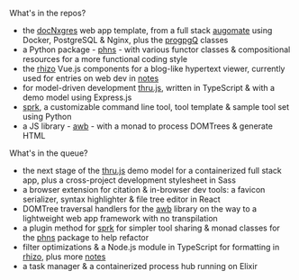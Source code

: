 What's in the repos?

- the [docNxgres](https://github.com/barcek/docNxgres) web app template, from a full stack [augomate](https://barcek.github.io/augomate) using Docker, PostgreSQL & Nginx, plus the [progpgQ](https://github.com/barcek/progpgQ) classes
- a Python package - [phns](https://github.com/barcek/phns) - with various functor classes & compositional resources for a more functional coding style
- the [rhizo](https://github.com/barcek/rhizo) Vue.js components for a blog-like hypertext viewer, currently used for entries on web dev in [notes](https://barcek.github.io/notes)
- for model-driven development [thru.js](https://github.com/barcek/thru.js), written in TypeScript & with a demo model using Express.js
- [sprk](https://github.com/barcek/sprk), a customizable command line tool, tool template & sample tool set using Python
- a JS library - [awb](https://github.com/barcek/awb) - with a monad to process DOMTrees & generate HTML

What's in the queue?

- the next stage of the [thru.js](https://github.com/barcek/thru.js) demo model for a containerized full stack app, plus a cross-project development stylesheet in Sass
- a browser extension for citation & in-browser dev tools: a favicon serializer, syntax highlighter & file tree editor in React
- DOMTree traversal handlers for the [awb](https://github.com/barcek/awb) library on the way to a lightweight web app framework with no transpilation
- a plugin method for [sprk](https://github.com/barcek/sprk) for simpler tool sharing & monad classes for the [phns](https://github.com/barcek/phns) package to help refactor
- filter optimizations & a Node.js module in TypeScript for formatting in [rhizo](https://github.com/barcek/rhizo), plus more [notes](https://barcek.github.io/notes)
- a task manager & a containerized process hub running on Elixir
